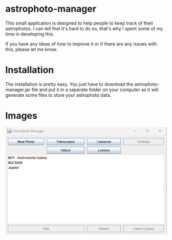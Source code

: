 # astrophoto-manager

This small application is designed to help people to keep track of their astrophotos.
I can tell that it's hard to do so, that's why I spent some of my time in developing this.

If you have any ideas of how to improve it or if there are any issues with this, please let me know.

# Installation

The installation is pretty easy. You just have to download the astrophoto-manager.jar file and put it in a seperate folder on your computer as it will generate some files to store your astrophoto data.

# Images
![alt text](https://github.com/Arcturus135/astrophoto-manager/blob/master/img/img.png)
